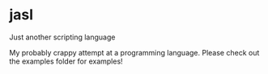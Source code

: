 # jasl
Just another scripting language

My probably crappy attempt at a programming language. Please check out the examples folder for examples!
